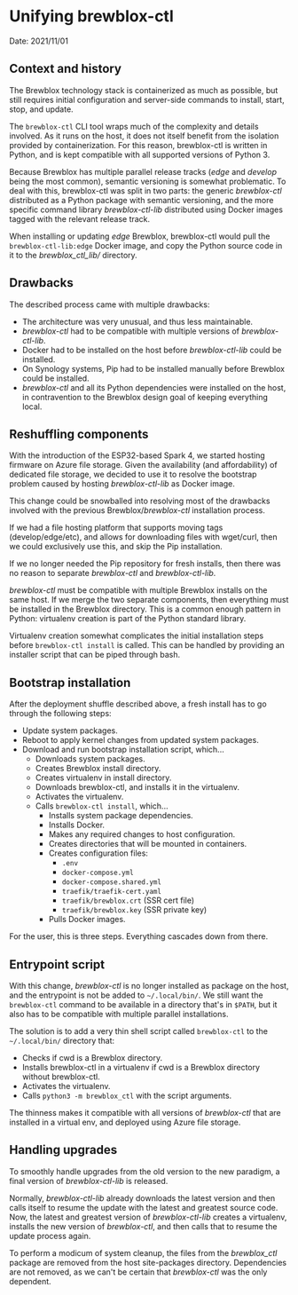 # Unifying brewblox-ctl

Date: 2021/11/01

## Context and history

The Brewblox technology stack is containerized as much as possible,
but still requires initial configuration and server-side commands to install, start, stop, and update.

The `brewblox-ctl` CLI tool wraps much of the complexity and details involved.
As it runs on the host, it does not itself benefit from the isolation provided by containerization.
For this reason, brewblox-ctl is written in Python, and is kept compatible with all supported versions of Python 3.

Because Brewblox has multiple parallel release tracks (*edge* and *develop* being the most common),
semantic versioning is somewhat problematic.
To deal with this, brewblox-ctl was split in two parts: the generic *brewblox-ctl* distributed as a Python package with semantic versioning,
and the more specific command library *brewblox-ctl-lib* distributed using Docker images tagged with the relevant release track.

When installing or updating *edge* Brewblox, brewblox-ctl would pull the `brewblox-ctl-lib:edge` Docker image, and copy the Python source code in it to the *brewblox_ctl_lib/* directory.

## Drawbacks

The described process came with multiple drawbacks:

- The architecture was very unusual, and thus less maintainable.
- *brewblox-ctl* had to be compatible with multiple versions of *brewblox-ctl-lib*.
- Docker had to be installed on the host before *brewblox-ctl-lib* could be installed.
- On Synology systems, Pip had to be installed manually before Brewblox could be installed.
- *brewblox-ctl* and all its Python dependencies were installed on the host, in contravention to the Brewblox design goal of keeping everything local.

## Reshuffling components

With the introduction of the ESP32-based Spark 4, we started hosting firmware on Azure file storage.
Given the availability (and affordability) of dedicated file storage,
we decided to use it to resolve the bootstrap problem caused by hosting *brewblox-ctl-lib* as Docker image.

This change could be snowballed into resolving most of the drawbacks involved with the previous Brewblox/*brewblox-ctl* installation process.

If we had a file hosting platform that supports moving tags (develop/edge/etc), and allows for downloading files with wget/curl,
then we could exclusively use this, and skip the Pip installation.

If we no longer needed the Pip repository for fresh installs, then there was no reason to separate *brewblox-ctl* and *brewblox-ctl-lib*.

*brewblox-ctl* must be compatible with multiple Brewblox installs on the same host.
If we merge the two separate components, then everything must be installed in the Brewblox directory.
This is a common enough pattern in Python: virtualenv creation is part of the Python standard library.

Virtualenv creation somewhat complicates the initial installation steps before `brewblox-ctl install` is called.
This can be handled by providing an installer script that can be piped through bash.

## Bootstrap installation

After the deployment shuffle described above, a fresh install has to go through the following steps:

- Update system packages.
- Reboot to apply kernel changes from updated system packages.
- Download and run bootstrap installation script, which...
  - Downloads system packages.
  - Creates Brewblox install directory.
  - Creates virtualenv in install directory.
  - Downloads brewblox-ctl, and installs it in the virtualenv.
  - Activates the virtualenv.
  - Calls `brewblox-ctl install`, which...
    - Installs system package dependencies.
    - Installs Docker.
    - Makes any required changes to host configuration.
    - Creates directories that will be mounted in containers.
    - Creates configuration files:
      - `.env`
      - `docker-compose.yml`
      - `docker-compose.shared.yml`
      - `traefik/traefik-cert.yaml`
      - `traefik/brewblox.crt` (SSR cert file)
      - `traefik/brewblox.key` (SSR private key)
    - Pulls Docker images.

For the user, this is three steps. Everything cascades down from there.

## Entrypoint script

With this change, *brewblox-ctl* is no longer installed as package on the host, and the entrypoint is not be added to `~/.local/bin/`.
We still want the `brewblox-ctl` command to be available in a directory that's in `$PATH`, but it also has to be compatible with multiple parallel installations.

The solution is to add a very thin shell script called `brewblox-ctl` to the `~/.local/bin/` directory that:

- Checks if cwd is a Brewblox directory.
- Installs brewblox-ctl in a virtualenv if cwd is a Brewblox directory without brewblox-ctl.
- Activates the virtualenv.
- Calls `python3 -m brewblox_ctl` with the script arguments.

The thinness makes it compatible with all versions of *brewblox-ctl* that are installed in a virtual env, and deployed using Azure file storage.

## Handling upgrades

To smoothly handle upgrades from the old version to the new paradigm,
a final version of *brewblox-ctl-lib* is released.

Normally, *brewblox-ctl-lib* already downloads the latest version and then calls itself to resume the update with the latest and greatest source code.
Now, the latest and greatest version of *brewblox-ctl-lib* creates a virtualenv, installs the new version of *brewblox-ctl*, and then calls that to resume the update process again.

To perform a modicum of system cleanup, the files from the *brewblox_ctl* package are removed from the host site-packages directory.
Dependencies are not removed, as we can't be certain that *brewblox-ctl* was the only dependent.

